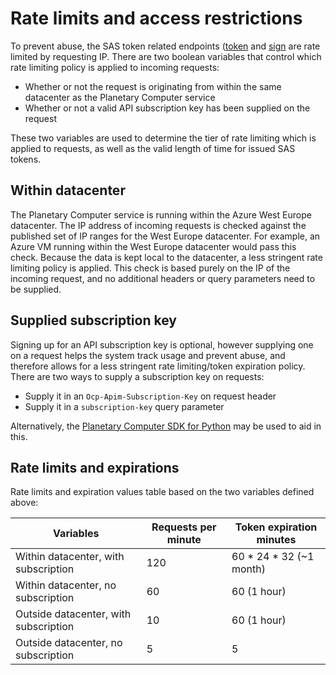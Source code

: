 # Rate limits and access restrictions

To prevent abuse, the SAS token related endpoints ([token](https://planetarycomputer.microsoft.com/data/v1/token) and [sign](https://planetarycomputer.microsoft.com/data/v1/sign) are rate limited by requesting IP. There are two boolean variables that control which rate limiting policy is applied to incoming requests:
  * Whether or not the request is originating from within the same datacenter as the Planetary Computer service
  * Whether or not a valid API subscription key has been supplied on the request

These two variables are used to determine the tier of rate limiting which is applied to requests, as well as the valid length of time for issued SAS tokens.


## Within datacenter

The Planetary Computer service is running within the Azure West Europe datacenter. The IP address of incoming requests is checked against the published set of IP ranges for the West Europe datacenter. For example, an Azure VM running within the West Europe datacenter would pass this check. Because the data is kept local to the datacenter, a less stringent rate limiting policy is applied. This check is based purely on the IP of the incoming request, and no additional headers or query parameters need to be supplied.


## Supplied subscription key

Signing up for an API subscription key is optional, however supplying one on a request helps the system track usage and prevent abuse, and therefore allows for a less stringent rate limiting/token expiration policy. There are two ways to supply a subscription key on requests:
  * Supply it in an `Ocp-Apim-Subscription-Key` on request header
  * Supply it in a `subscription-key` query parameter

Alternatively, the [Planetary Computer SDK for Python](https://github.com/microsoft/planetary-computer-sdk-for-python) may be used to aid in this.


## Rate limits and expirations

Rate limits and expiration values table based on the two variables defined above:

| Variables                           | Requests per minute | Token expiration minutes |
|-------------------------------------|---------------------|--------------------------|
|Within datacenter, with subscription | 120                 | 60 * 24 * 32 (~1 month)  |
|Within datacenter, no subscription   | 60                  | 60 (1 hour)              |
|Outside datacenter, with subscription| 10                  | 60 (1 hour)              |
|Outside datacenter, no subscription  | 5                   | 5                        |
